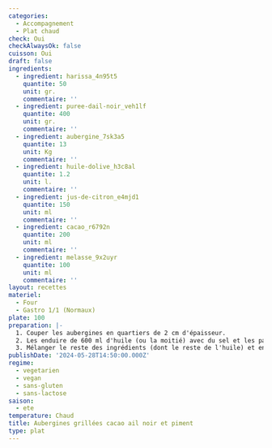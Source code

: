 ```yaml
---
categories:
  - Accompagnement
  - Plat chaud
check: Oui
checkAlwaysOk: false
cuisson: Oui
draft: false
ingredients:
  - ingredient: harissa_4n95t5
    quantite: 50
    unit: gr.
    commentaire: ''
  - ingredient: puree-dail-noir_veh1lf
    quantite: 400
    unit: gr.
    commentaire: ''
  - ingredient: aubergine_7sk3a5
    quantite: 13
    unit: Kg
    commentaire: ''
  - ingredient: huile-dolive_h3c8al
    quantite: 1.2
    unit: l.
    commentaire: ''
  - ingredient: jus-de-citron_e4mjd1
    quantite: 150
    unit: ml
    commentaire: ''
  - ingredient: cacao_r6792n
    quantite: 200
    unit: ml
    commentaire: ''
  - ingredient: melasse_9x2uyr
    quantite: 100
    unit: ml
    commentaire: ''
layout: recettes
materiel:
  - Four
  - Gastro 1/1 (Normaux)
plate: 100
preparation: |-
  1. Couper les aubergines en quartiers de 2 cm d'épaisseur.
  2. Les enduire de 600 ml d'huile (ou la moitié) avec du sel et les passer 10 minutes au four à 200°C
  3. Mélanger le reste des ingrédients (dont le reste de l'huile) et enduire les aubergines avec puis les remettre à cuire 10 à 15 minutes.
publishDate: '2024-05-28T14:50:00.000Z'
regime:
  - vegetarien
  - vegan
  - sans-gluten
  - sans-lactose
saison:
  - ete
temperature: Chaud
title: Aubergines grillées cacao ail noir et piment
type: plat
---
```

